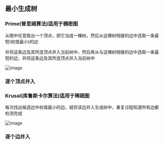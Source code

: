 ## 最小生成树

### Prime(普里姆算法)适用于稠密图

从图中任意取出一个顶点，把它当成一棵树，然后从这棵树相接的边中选取一条最短(权值最小)的边

并将这条边及其所连顶点并入当前树中，然后再从与这棵树相接的边中选取一条最短的边，并将这条边及其所连顶点并入当前树中

![image](https://github.com/YC-L/Postgraduate-examination/blob/DataStructure/imgs/Prime.png)

### 逐个顶点并入

### Krusal(库鲁斯卡尔算法)适用于稀疏图

每次找出候选边中权值最小的边，就将该边并入生成树中，重复过程知道所有边都检测完成

![image](https://github.com/YC-L/Postgraduate-examination/blob/DataStructure/imgs/Prime.png)

### 逐个边并入







